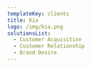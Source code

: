 ```yaml
---
templateKey: clients
title: Kia
logo: /img/kia.png
solutionsList:
  - Customer Acquisition
  - Customer Relationship
  - Brand Desire
---
```


